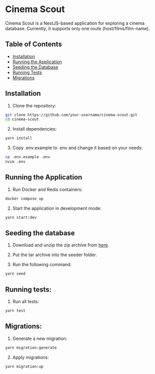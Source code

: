 # Cinema Scout

Cinema Scout is a NestJS-based application for exploring a cinema database. Currently, it supports only one route (host/films/film-name).

## Table of Contents

- [Installation](#installation)
- [Running the Application](#running-the-application)
- [Seeding the Database](#seeding-the-database)
- [Running Tests](#running-tests)
- [Migrations](#migrations)

## Installation

1. Clone the repository:

```sh
git clone https://github.com/your-username/cinema-scout.git
cd cinema-scout
```
2. Install dependencies:
```sh
yarn install
```

3. Copy .env.example to .env and change it based on your needs:
```sh
cp .env.example .env
nvim .env
```

## Running the Application
1. Run Docker and Redis containers:
```sh
docker compose up
```
2. Start the application in development mode:
```sh
yarn start:dev
```

## Seeding the database
1. Download and unzip the zip archive from [here](https://neon.tech/postgresqltutorial/dvdrental.zip).

2. Put the tar archive into the seeder folder.

3. Run the following command:
```sh
yarn seed
```

## Running tests:
1. Run all tests:
```sh
yarn test
```

## Migrations:
1. Generate a new migration:
```sh
yarn migration:generate
```

2. Apply migrations:
```sh
yarn migration:up
```